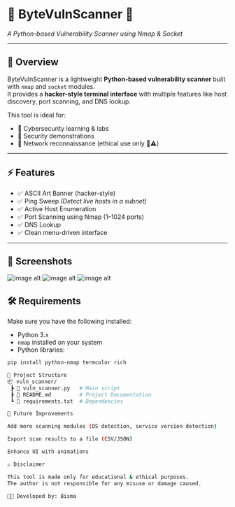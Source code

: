 # 🚨 ByteVulnScanner 🚨
*A Python-based Vulnerability Scanner using Nmap & Socket*

---

## 📖 Overview
ByteVulnScanner is a lightweight **Python-based vulnerability scanner** built with `nmap` and `socket` modules.  
It provides a **hacker-style terminal interface** with multiple features like host discovery, port scanning, and DNS lookup.  

This tool is ideal for:
- 🔹 Cybersecurity learning & labs  
- 🔹 Security demonstrations  
- 🔹 Network reconnaissance (ethical use only 🚫⚠️)

---

## ⚡ Features
- ✅ ASCII Art Banner (hacker-style)  
- ✅ Ping Sweep *(Detect live hosts in a subnet)*  
- ✅ Active Host Enumeration  
- ✅ Port Scanning using Nmap (1–1024 ports)  
- ✅ DNS Lookup  
- ✅ Clean menu-driven interface  

---
## 📸 Screenshots
![image alt](https://github.com/user-attachments/assets/08ab4aa0-d4b9-451e-a33b-16970405254e)
![image alt](https://github.com/user-attachments/assets/0306ef4d-0b0a-4fbd-8de1-3620ac2fb2a3)
![image alt](https://github.com/user-attachments/assets/23b4b1b3-88b5-47e2-8d6a-ad4c1030b523)

## 🛠️ Requirements
Make sure you have the following installed:
- Python 3.x  
- `nmap` installed on your system  
- Python libraries:  

```bash
pip install python-nmap termcolor rich

📂 Project Structure
📦 vuln_scanner/
 ┣ 📜 vuln_scanner.py   # Main script
 ┣ 📜 README.md         # Project Documentation
 ┗ 📜 requirements.txt  # Dependencies

🚀 Future Improvements

Add more scanning modules (OS detection, service version detection)

Export scan results to a file (CSV/JSON)

Enhance UI with animations

⚠️ Disclaimer

This tool is made only for educational & ethical purposes.
The author is not responsible for any misuse or damage caused.

👩‍💻 Developed by: Bisma






